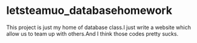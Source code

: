 # letsteamuo_databasehomework
This project is just my home of database class.I just write a website which allow us to team up with others.And I think those codes pretty sucks.